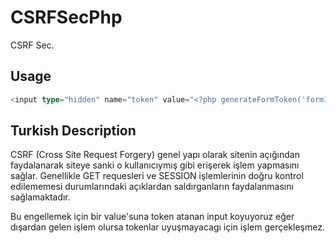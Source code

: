 # CSRFSecPhp
CSRF Sec.

Usage
--
```go
<input type="hidden" name="token" value="<?php generateFormToken('form1');?>">
```

Turkish Description 
---
CSRF (Cross Site Request Forgery) genel yapı olarak sitenin açığından faydalanarak siteye sanki o kullanıcıymış gibi erişerek işlem yapmasını sağlar. Genellikle GET requesleri ve SESSION işlemlerinin doğru kontrol edilememesi durumlarındaki açıklardan saldırganların faydalanmasını sağlamaktadır.

Bu engellemek için bir value'suna token atanan input koyuyoruz eğer dışardan gelen işlem olursa tokenlar uyuşmayacagı için işlem gerçekleşmez.
